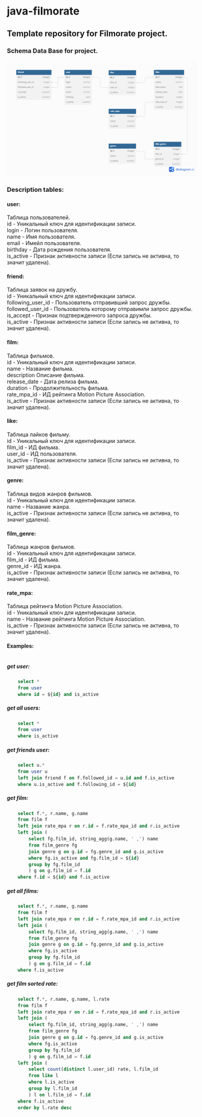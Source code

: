 # java-filmorate
## Template repository for Filmorate project.<br/>
### Schema Data Base for project.<br/>
![alt text](Schema.png)
### Description tables:
#### user:
Таблица пользователей.</br>
id - Уникальный ключ для идентификации записи.</br>
login - Логин пользователя.</br>
name - Имя пользователя.</br>
email - Имейл пользователя.</br>
birthday - Дата рождения пользователя.</br>
is_active - Признак активности записи (Если запись не активна, то значит удалена).</br>
#### friend:
Таблица заявок на дружбу.</br>
id - Уникальный ключ для идентификации записи.</br>
following_user_id - Пользователь отправивший запрос дружбы.</br>
followed_user_id - Пользователь которому отправимли запрос дружбы.</br>
is_accept - Признак подтвержденного запроса дружбы.</br>
is_active - Признак активности записи (Если запись не активна, то значит удалена).</br>
#### film:
Таблица фильмов.</br>
id - Уникальный ключ для идентификации записи.</br>
name - Название фильма.</br>
description Описание фильма.</br>
release_date - Дата релиза фильма.</br>
duration - Продолжительность фильма.</br>
rate_mpa_id - ИД рейтинга Motion Picture Association.</br>
is_active - Признак активности записи (Если запись не активна, то значит удалена).</br>
#### like:
Таблица лайков фильму.</br>
id - Уникальный ключ для идентификации записи.</br>
film_id - ИД фильма.</br>
user_id - ИД пользователя.</br>
is_active - Признак активности записи (Если запись не активна, то значит удалена).</br>
#### genre:
Таблица видов жанров фильмов.</br>
id - Уникальный ключ для идентификации записи.</br>
name - Название жанра.</br>
is_active - Признак активности записи (Если запись не активна, то значит удалена).</br>
#### film_genre:
Таблица жанров фильмов.</br>
id - Уникальный ключ для идентификации записи.</br>
film_id - ИД фильма.</br>
genre_id - ИД жанра.</br>
is_active - Признак активности записи (Если запись не активна, то значит удалена).</br>
#### rate_mpa:
Таблица рейтинга Motion Picture Association.</br>
id - Уникальный ключ для идентификации записи.</br>
name - Название рейтинга Motion Picture Association.</br>
is_active - Признак активности записи (Если запись не активна, то значит удалена).</br>
#### Examples:<br/><br/>
##### get user:<br/>
```sql
    select *
    from user
    where id = ${id} and is_active
```
##### get all users:<br/>
```sql
    select *
    from user
    where is_active
```
##### get friends user:<br/>
```sql
    select u.*
    from user u
    left join friend f on f.followed_id = u.id and f.is_active
    where u.is_active and f.following_id = ${id}
```
##### get film:<br/>
```sql
    select f.*, r.name, g.name
    from film f
    left join rate_mpa r on r.id = f.rate_mpa_id and r.is_active
    left join (
        select fg.film_id, string_agg(g.name, ' ,') name
        from film_genre fg 
        join genre g on g.id = fg.genre_id and g.is_active
        where fg.is_active and fg.film_id = ${id}
        group by fg.film_id
        ) g on g.film_id = f.id
    where f.id = ${id} and f.is_active
```
##### get all films:<br/>
```sql
    select f.*, r.name, g.name
    from film f
    left join rate_mpa r on r.id = f.rate_mpa_id and r.is_active
    left join (
        select fg.film_id, string_agg(g.name, ' ,') name
        from film_genre fg 
        join genre g on g.id = fg.genre_id and g.is_active
        where fg.is_active
        group by fg.film_id
        ) g on g.film_id = f.id
    where f.is_active
```
##### get film sorted rate:<br/>
```sql
    select f.*, r.name, g.name, l.rate
    from film f
    left join rate_mpa r on r.id = f.rate_mpa_id and r.is_active
    left join (
        select fg.film_id, string_agg(g.name, ' ,') name
        from film_genre fg 
        join genre g on g.id = fg.genre_id and g.is_active
        where fg.is_active
        group by fg.film_id
        ) g on g.film_id = f.id
    left join (
        select count(distinct l.user_id) rate, l.film_id
        from like l        
        where l.is_active
        group by l.film_id
        ) l on l.film_id = f.id
    where f.is_active
    order by l.rate desc
```